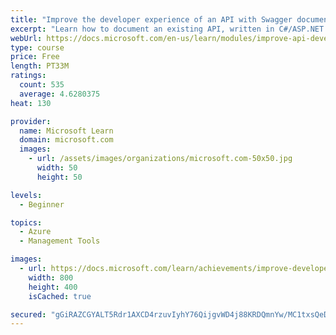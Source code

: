 ```yaml
---
title: "Improve the developer experience of an API with Swagger documentation"
excerpt: "Learn how to document an existing API, written in C#/ASP.NET Core, using Swashbuckle, Swagger/OpenAPI, and Swagger UI."
webUrl: https://docs.microsoft.com/en-us/learn/modules/improve-api-developer-experience-with-swagger/
type: course
price: Free
length: PT33M
ratings:
  count: 535
  average: 4.6280375
heat: 130

provider:
  name: Microsoft Learn
  domain: microsoft.com
  images:
    - url: /assets/images/organizations/microsoft.com-50x50.jpg
      width: 50
      height: 50

levels:
  - Beginner

topics:
  - Azure
  - Management Tools

images:
  - url: https://docs.microsoft.com/learn/achievements/improve-developer-experience-of-an-api-with-swagger-documentation-social.png
    width: 800
    height: 400
    isCached: true

secured: "gGiRAZCGYALT5Rdr1AXCD4rzuvIyhY76QijgvWD4j88KRDQmnYw/MC1txsQeDo7D3SBnoOJGYe6e+OsVPotti8m+A9/YneKvPHkOlzlX6jQHhyc8lhGoBPypDxgVr1UIwrU3fgr/gdNAVVO/NyETkZpgqd9Xy01F0M4/RmNxQ5umqktLWq1F9FK6YRnsCFAEwvom+SGEZn/OuvFmyUfVhUZqzd7aCOhbkJqFlSAzf+2ucP3TZEqm2PJQb99vdHYpCB8z8Vk8fpBdaKwQ6/dWFRVjzL2c3fD3mWrzpaOL1/cwxJNhFu7FC3ep9E7kQKxIZTP4NgzszXv5k4tbvqkwauk/J4l/NtxfmilHEzDjGbxgfIb+l7xjXp21MgB0AtX1BKAVMkaJBzlDLBod7qToI7nCCITarzYL0H+hO9jHtiE=;V/YdQHN8P3V/8FEfG+q64w=="
---
```


